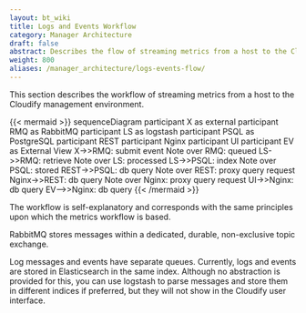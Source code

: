 ```yaml
---
layout: bt_wiki
title: Logs and Events Workflow
category: Manager Architecture
draft: false
abstract: Describes the flow of streaming metrics from a host to the Cloudify management environment
weight: 800
aliases: /manager_architecture/logs-events-flow/
---
```

This section describes the workflow of streaming metrics from a host to the Cloudify management environment.


{{< mermaid >}}
sequenceDiagram
    participant X as external
    participant RMQ as RabbitMQ
    participant LS as logstash
    participant PSQL as PostgreSQL
    participant REST
    participant Nginx
    participant UI
    participant EV as External View
    X->>RMQ: submit event
    Note over RMQ: queued
    LS->>RMQ: retrieve
    Note over LS: processed
    LS->>PSQL: index
    Note over PSQL: stored
    REST->>PSQL: db query
    Note over REST: proxy query request
    Nginx->>REST: db query
    Note over Nginx: proxy query request
    UI->>Nginx: db query
    EV-->>Nginx: db query
{{< /mermaid >}}

The workflow is self-explanatory and corresponds with the same principles upon which the metrics workflow is based.

RabbitMQ stores messages within a dedicated, durable, non-exclusive topic exchange. 

Log messages and events have separate queues. Currently, logs and events are stored in Elasticsearch in the same index. Although no abstraction is provided for this, you can use logstash to parse messages and store them in different indices if preferred, but they will not show in the Cloudify user interface.